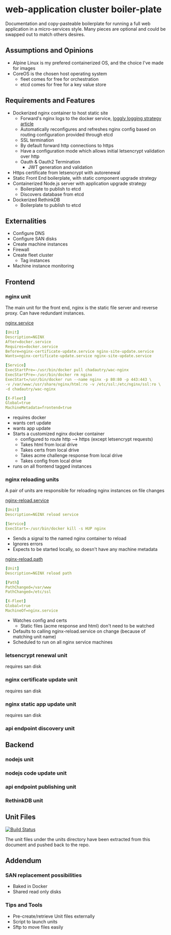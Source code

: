 # web-application cluster boiler-plate
Documentation and copy-pasteable boilerplate for running a full web application in a micro-services style. Many pieces are optional and could be swapped out to match others desires.

## Assumptions and Opinions
* Alpine Linux is my prefered containerized OS, and the choice I've made for images
* CoreOS is the chosen host operating system
  * fleet comes for free for orchestration
  * etcd comes for free for a key value store

## Requirements and Features
* Dockerized nginx container to host static site
  * Forward's nginx logs to the docker service, [loggly logging strategy article](https://www.loggly.com/blog/top-5-docker-logging-methods-to-fit-your-container-deployment-strategy/)
  * Automatically reconfigures and refreshes nginx config based on routing configuration provided through etcd
  * SSL termination
  * By default forward http connections to https
  * Have a configuration mode which allows initial letsencrypt validation over http
  * Oauth & Oauth2 Termination
    * JWT generation and validation
* Https certificate from letsencrypt with autorenewal
* Static Front End boilerplate, with static component upgrade strategy
* Containerized Node.js server with application upgrade strategy
  * Boilerplate to publish to etcd
  * Discovers database from etcd
* Dockerized  RethinkDB
  * Boilerplate to publish to etcd

## Externalities
* Configure DNS
* Configure SAN disks
* Create machine instances
* Firewall
* Create fleet cluster
    * Tag instances
* Machine instance monitoring

## Frontend
### nginx unit
The main unit for the front end, nginx is the static file server and reverse proxy. Can have redundant instances.

[nginx.service](units/nginx.service)
```yaml
[Unit]
Description=NGINX
After=docker.service
Requires=docker.service
Before=nginx-certificate-update.service nginx-site-update.service
Wants=nginx-certificate-update.service nginx-site-update.service

[Service]
ExecStartPre=-/usr/bin/docker pull chadautry/wac-nginx
ExecStartPre=-/usr/bin/docker rm nginx
ExecStart=/usr/bin/docker run --name nginx -p 80:80 -p 443:443 \
-v /var/www:/usr/share/nginx/html:ro -v /etc/ssl:/etc/nginx/ssl:ro \
-d chadautry/wac-nginx

[X-Fleet]
Global=true
MachineMetadata=frontend=true
```
* requires docker
* wants cert update
* wants app update
* Starts a customized nginx docker container
    * configured to route http --> https (except letsencrypt requests)
    * Takes html from local drive
    * Takes certs from local drive
    * Takes acme challenge response from local drive
    * Takes config from local drive
* runs on all frontend tagged instances

### nginx reloading units
A pair of units are responsible for reloading nginx instances on file changes

[nginx-reload.service](units/nginx-restart.service)
```yaml
[Unit]
Description=NGINX reload service

[Service]
ExecStart=-/usr/bin/docker kill -s HUP nginx
```
* Sends a signal to the named nginx container to reload
* Ignores errors
* Expects to be started locally, so doesn't have any machine metadata

[nginx-reload.path](units/nginx-reload.path)
```yaml
[Unit]
Description=NGINX reload path

[Path]
PathChanged=/var/www
PathChanged=/etc/ssl

[X-Fleet]
Global=true
MachineOf=nginx.service
```
* Watches config and certs
    * Static files (acme response and html) don't need to be watched
* Defaults to calling nginx-reload.service on change (because of matching unit name)
* Scheduled to run on all nginx service machines

### letsencrypt renewal unit
requires san disk

### nginx certificate update unit
requires san disk

### nginx static app update unit
requires san disk

### api endpoint discovery unit
## Backend
### nodejs unit
### nodejs code update unit
### api endpoint publishing unit
### RethinkDB unit

## Unit Files
[![Build Status](https://travis-ci.org/chad-autry/wac-bp.svg?branch=master)](https://travis-ci.org/chad-autry/wac-bp)

The unit files under the units directory have been extracted from this document and pushed back to the repo.

## Addendum
### SAN replacement possibilities
* Baked in Docker
* Shared read only disks

### Tips and Tools
* Pre-create/retrieve Unit files externally
* Script to launch units
* Sftp to move files easily
